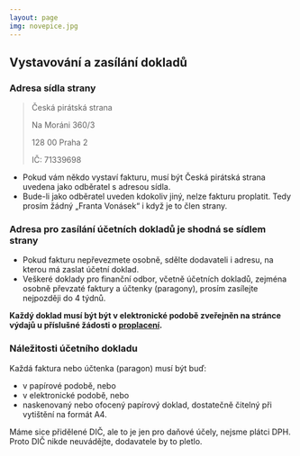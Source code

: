 ```yaml
---
layout: page
img: novepice.jpg
---
```


## Vystavování a zasílání dokladů

### Adresa sídla strany

> Česká pirátská strana 
>
> Na Moráni 360/3 
>
> 128 00 Praha 2 
>
> IČ: 71339698

*  Pokud vám někdo vystaví fakturu, musí být Česká pirátská strana uvedena jako odběratel s adresou sídla.
*  Bude-li jako odběratel uveden kdokoliv jiný, nelze fakturu proplatit. Tedy prosím žádný „Franta Vonásek“ i když je to člen strany.

### Adresa pro zasílání účetních dokladů je shodná se sídlem strany

*  Pokud fakturu nepřevezmete osobně, sdělte dodavateli i adresu, na kterou má zaslat účetní doklad.
*   Veškeré doklady pro finanční odbor, včetně účetních dokladů, zejména osobně převzaté faktury a účtenky (paragony), prosím zasílejte nejpozději do 4 týdnů.

**Každý doklad musí být být v elektronické podobě zveřejněn na stránce výdajů u příslušné žádosti o 
[proplacení](https://piroplaceni.pirati.cz/).**

### Náležitosti účetního dokladu

Každá faktura nebo účtenka (paragon) musí být buď:
* v papírové podobě, nebo
* v elektronické podobě, nebo
* naskenovaný nebo ofocený papírový doklad, dostatečně čitelný při vytištění na formát A4.

Máme sice přidělené DIČ, ale to je jen pro daňové účely, nejsme plátci DPH. Proto DIČ nikde neuvádějte, dodavatele by to pletlo.
